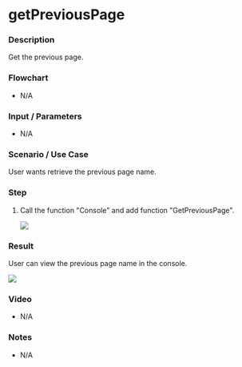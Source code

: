 # getPreviousPage

### Description

Get the previous page.

### Flowchart

- N/A

### Input / Parameters

- N/A


### Scenario / Use Case

User wants retrieve the previous page name.

### Step

1. Call the function "Console" and add function "GetPreviousPage".

    ![](../../../../document/function/Browser/getPreviousPage/getPreviousPage-Step-1.png?raw=true)

### Result

User can view the previous page name in the console.

![](../../../../document/function/Browser/getPreviousPage/getPreviousPage-Results-1.png?raw=true)


### Video

- N/A

### Notes
- N/A